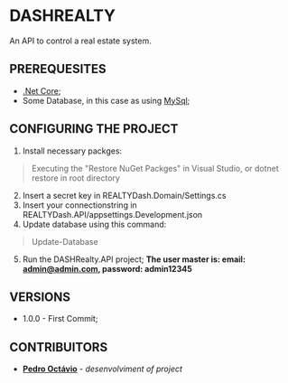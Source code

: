 # DASHREALTY
An API to control a real estate system.
## PREREQUESITES
* [.Net Core](https://dotnet.microsoft.com/download);
* Some Database, in this case as using [MySql](https://www.mysql.com);
## CONFIGURING THE PROJECT
1) Install necessary packges:
> Executing the "Restore NuGet Packges" in Visual Studio, or dotnet restore in root directory
2) Insert a secret key in REALTYDash.Domain/Settings.cs
3) Insert your connectionstring in REALTYDash.API/appsettings.Development.json
4) Update database using this command:
> Update-Database
5) Run the DASHRealty.API project;
**The user master is: email: admin@admin.com, password: admin12345**
## VERSIONS
* 1.0.0 - First Commit;
## CONTRIBUITORS
* [**Pedro Octávio**](https://github.com/pedro-octavio) - *desenvolviment of project*